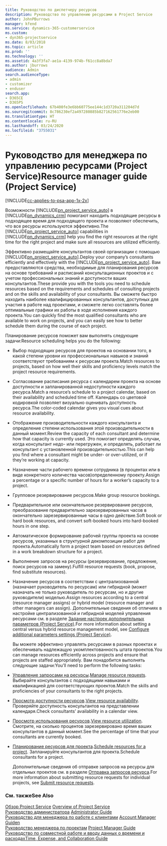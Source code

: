 ```yaml
---
title: Руководство по диспетчеру ресурсов
description: Руководство по управлению ресурсами в Project Service
author: JohnPBurrows
manager: kfend
ms.service: dynamics-365-customerservice
ms.custom:
- dyn365-projectservice
ms.date: 8/03/2018
ms.topic: article
ms.prod: ''
ms.technology: ''
ms.assetid: 4a3f3fa7-ae1a-4139-974b-f61cc8a8bda7
ms.author: jburrows
audience: Admin
search.audienceType:
- admin
- customizer
- enduser
search.app:
- D365CE
- D365PS
ms.openlocfilehash: 67b400fe3e6bb60775ee144c1d3720a311204d7d
ms.sourcegitcommit: 8c786230ef2a497280885b827162561776e2eb00
ms.translationtype: HT
ms.contentlocale: ru-RU
ms.lasthandoff: 03/24/2020
ms.locfileid: "3755031"
---
```

# <a name="resource-manager-guide-project-service"></a><span data-ttu-id="85ca8-103">Руководство для менеджера по управлению ресурсами (Project Service)</span><span class="sxs-lookup"><span data-stu-id="85ca8-103">Resource manager guide (Project Service)</span></span>

[!INCLUDE[cc-applies-to-psa-app-1x-2x](../includes/cc-applies-to-psa-app-1x-2x.md)]

<span data-ttu-id="85ca8-104">Возможности [!INCLUDE[pn_project_service_auto](../includes/pn-project-service-auto.md)] в [!INCLUDE[pn_dynamics_crm](../includes/pn-dynamics-crm.md)] помогают находить подходящие ресурсы в подходящее время для подходящего проекта и позволяют обеспечить, что все ресурсы используются эффективно.</span><span class="sxs-lookup"><span data-stu-id="85ca8-104">The [!INCLUDE[pn_project_service_auto](../includes/pn-project-service-auto.md)] capabilities in [!INCLUDE[pn_dynamics_crm](../includes/pn-dynamics-crm.md)] help you find the right resources at the right time for the right project and make sure all resources are utilized efficiently.</span></span>  
  
 <span data-ttu-id="85ca8-105">Эффективно размещайте консультантов своей организации с помощью [!INCLUDE[pn_project_service_auto](../includes/pn-project-service-auto.md)].</span><span class="sxs-lookup"><span data-stu-id="85ca8-105">Deploy your company’s consultants efficiently and effectively with the [!INCLUDE[pn_project_service_auto](../includes/pn-project-service-auto.md)].</span></span> <span data-ttu-id="85ca8-106">Вам предоставляются средства, необходимые для планирования ресурсов на основе требований и расписаний консультационных проектов и с учетом профессиональных знаний и доступности ваших консультантов.</span><span class="sxs-lookup"><span data-stu-id="85ca8-106">These provide you with the tools you need to schedule resources based on the requirements and schedules of consulting projects and on the skills and availability of your consultants.</span></span> <span data-ttu-id="85ca8-107">Вы сможете быстро находить наиболее квалифицированных консультантов, доступных для участия в работе над проектами, и сможете легко составлять более оптимальные графики их работы в ходе исполнения каждого проекта.</span><span class="sxs-lookup"><span data-stu-id="85ca8-107">You can quickly find the most qualified consultants who are available to work on projects, and you can easily see how to better schedule them during the course of each project.</span></span>  
  
 <span data-ttu-id="85ca8-108">Планирование ресурсов поможет вам выполнять следующие задачи:</span><span class="sxs-lookup"><span data-stu-id="85ca8-108">Resource scheduling helps you do the following:</span></span>  
  
- <span data-ttu-id="85ca8-109">Выбор подходящих ресурсов для проектов на основании того, в какой степени уровни их профессиональных навыков и знаний соответствуют требованиям к ресурсам проекта.</span><span class="sxs-lookup"><span data-stu-id="85ca8-109">Match resources to projects, based on how well their skills and proficiency levels match the project resource requirements.</span></span>  
  
- <span data-ttu-id="85ca8-110">Согласование расписания ресурса с календарем проекта на основе доступности и запланированной недоступности каждого ресурса.</span><span class="sxs-lookup"><span data-stu-id="85ca8-110">Match a resource’s schedule to a project calendar, based on their availability and scheduled time off.</span></span> <span data-ttu-id="85ca8-111">Календарь со цветовой кодировкой позволяет визуально оценивать доступность ресурса.</span><span class="sxs-lookup"><span data-stu-id="85ca8-111">The color-coded calendar gives you visual cues about resource availability.</span></span>  
  
- <span data-ttu-id="85ca8-112">Отображение производительности каждого консультанта и определение степени использования этой производительности в данный момент.</span><span class="sxs-lookup"><span data-stu-id="85ca8-112">Review the capacity of each consultant and determine how that capacity is currently used.</span></span> <span data-ttu-id="85ca8-113">Это помогает определять случаи, когда консультант недо- или перегружен, и определять, работает ли консультант с установленной производительностью.</span><span class="sxs-lookup"><span data-stu-id="85ca8-113">This can help you find where a consultant might be under- or over-utilized, or if they’re working at capacity.</span></span>  
  
- <span data-ttu-id="85ca8-114">Назначение части рабочего времени сотрудника (в процентах или в виде конкретного количества часов)определенному проекту.</span><span class="sxs-lookup"><span data-stu-id="85ca8-114">Assign a percentage or a specific number of hours for a worker’s capacity to a project.</span></span>  
  
- <span data-ttu-id="85ca8-115">Групповое резервирование ресурсов.</span><span class="sxs-lookup"><span data-stu-id="85ca8-115">Make group resource bookings.</span></span>  
  
- <span data-ttu-id="85ca8-116">Предварительное или окончательное резервирование ресурсов, преобразование предварительно зарезервированных часов в окончательно зарезервированные часы в одно действие.</span><span class="sxs-lookup"><span data-stu-id="85ca8-116">Soft book or hard book resources, and convert soft-booked hours into hard-booked hours in one step.</span></span>  
  
- <span data-ttu-id="85ca8-117">Автоматическое формирование рабочей группы проекта на основе ресурсов, указанных в структурной декомпозиции работ для проекта.</span><span class="sxs-lookup"><span data-stu-id="85ca8-117">Automatically form a project team based on resources defined in a work breakdown structure for a project.</span></span>  
  
- <span data-ttu-id="85ca8-118">Выполнение запросов на ресурсы (резервирование, предложение, поиск ресурсов на замену).</span><span class="sxs-lookup"><span data-stu-id="85ca8-118">Fulfill resource requests (book, propose, find substitute resources).</span></span>  
  
- <span data-ttu-id="85ca8-119">Назначение ресурсов в соответствии с централизованной (назначает руководитель по ресурсам) или гибридной (может назначать не только руководитель по ресурсам, но и другие руководители) моделью.</span><span class="sxs-lookup"><span data-stu-id="85ca8-119">Assign resources according to a central (resource manager assigns) or hybrid model (resource manager and other managers can assign).</span></span> <span data-ttu-id="85ca8-120">Дополнительные сведения об отличиях в настройке централизованной и гибридной моделей управления ресурсами см. в разделе [Задание настроек дополнительных параметров (Project Service)](../project-service/configure-additional-parameters-settings.md).</span><span class="sxs-lookup"><span data-stu-id="85ca8-120">For more information about setting a central versus hybrid resource management model, see [Configure additional parameters settings (Project Service)](../project-service/configure-additional-parameters-settings.md).</span></span>  
  
  <span data-ttu-id="85ca8-121">Вы можете эффективно управлять ресурсами в разных проектах и обеспечивать надлежащую укомплектованность штата проектов.</span><span class="sxs-lookup"><span data-stu-id="85ca8-121">You can manage resources efficiently across projects and ensure that projects are staffed appropriately.</span></span> <span data-ttu-id="85ca8-122">Вам понадобится выполнять следующие задачи:</span><span class="sxs-lookup"><span data-stu-id="85ca8-122">You’ll need to perform the following tasks:</span></span>  
  
- <span data-ttu-id="85ca8-123">[Управление запросами на ресурсы](../project-service/manage-resource-requests.md).</span><span class="sxs-lookup"><span data-stu-id="85ca8-123">[Manage resource requests](../project-service/manage-resource-requests.md).</span></span> <span data-ttu-id="85ca8-124">Выбирайте консультантов с подходящими навыками и квалификацией для соответствующих проектов.</span><span class="sxs-lookup"><span data-stu-id="85ca8-124">Match the skills and proficiencies of your consultants to the right projects.</span></span>  
  
- <span data-ttu-id="85ca8-125">[Просмотр доступности ресурсов](../project-service/view-resource-availability.md).</span><span class="sxs-lookup"><span data-stu-id="85ca8-125">[View resource availability](../project-service/view-resource-availability.md).</span></span> <span data-ttu-id="85ca8-126">Проверяйте доступность консультантов на представлении календаря.</span><span class="sxs-lookup"><span data-stu-id="85ca8-126">Check consultants’ availability in a calendar view.</span></span>  
  
- <span data-ttu-id="85ca8-127">[Просмотр использования ресурсов](../project-service/view-resource-utilization.md).</span><span class="sxs-lookup"><span data-stu-id="85ca8-127">[View resource utilization](../project-service/view-resource-utilization.md).</span></span> <span data-ttu-id="85ca8-128">Смотрите, на сколько процентов зарезервировано время ваших консультантов в данный момент.</span><span class="sxs-lookup"><span data-stu-id="85ca8-128">See the percentage of time that your consultants are currently booked.</span></span>  
  
- <span data-ttu-id="85ca8-129">[Планирование ресурсов для проекта](../project-service/schedule-resources-project.md).</span><span class="sxs-lookup"><span data-stu-id="85ca8-129">[Schedule resources for a project](../project-service/schedule-resources-project.md).</span></span> <span data-ttu-id="85ca8-130">Запланируйте консультантов для проекта.</span><span class="sxs-lookup"><span data-stu-id="85ca8-130">Schedule consultants for a project.</span></span>  
  
  <span data-ttu-id="85ca8-131">Дополнительные сведения об отправке запросов на ресурсы для отдельных проектов см. в разделе [Отправка запросов ресурса](../project-service/submit-resource-requests.md).</span><span class="sxs-lookup"><span data-stu-id="85ca8-131">For more information about submitting resource requests for individual projects, see [Submit resource requests](../project-service/submit-resource-requests.md).</span></span>  
  
### <a name="see-also"></a><span data-ttu-id="85ca8-132">См. также</span><span class="sxs-lookup"><span data-stu-id="85ca8-132">See Also</span></span>  
 <span data-ttu-id="85ca8-133">[Обзор Project Service](../project-service/overview.md) </span><span class="sxs-lookup"><span data-stu-id="85ca8-133">[Overview of Project Service](../project-service/overview.md) </span></span>  
 <span data-ttu-id="85ca8-134">[Руководство администратора](../project-service/admin-guide.md) </span><span class="sxs-lookup"><span data-stu-id="85ca8-134">[Administrator Guide](../project-service/admin-guide.md) </span></span>  
 <span data-ttu-id="85ca8-135">[Руководство для менеджера по работе с клиентами](../project-service/account-manager-guide.md) </span><span class="sxs-lookup"><span data-stu-id="85ca8-135">[Account Manager Guiden](../project-service/account-manager-guide.md) </span></span>  
 <span data-ttu-id="85ca8-136">[Руководство менеджера по проектам](../project-service/project-manager-guide.md) </span><span class="sxs-lookup"><span data-stu-id="85ca8-136">[Project Manager Guide](../project-service/project-manager-guide.md) </span></span>  
 [<span data-ttu-id="85ca8-137">Руководство по совместной работе и вводу данных о времени и расходах</span><span class="sxs-lookup"><span data-stu-id="85ca8-137">Time, Expense, and Collaboration Guide</span></span>](../project-service/time-expense-collaboration-guide.md)
